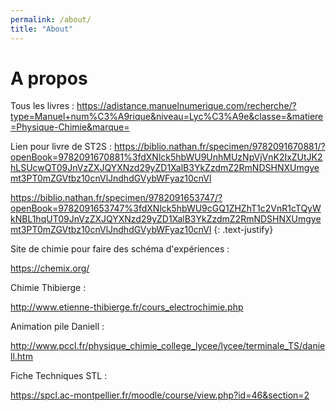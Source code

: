 ```yaml
---
permalink: /about/
title: "About"
---
```




# A propos

Tous les livres :
https://adistance.manuelnumerique.com/recherche/?type=Manuel+num%C3%A9rique&niveau=Lyc%C3%A9e&classe=&matiere=Physique-Chimie&marque=

Lien pour livre de ST2S :
https://biblio.nathan.fr/specimen/9782091670881/?openBook=9782091670881%3fdXNlck5hbWU9UnhMUzNpVjVnK2IxZUtJK2hLSUcwQT09JnVzZXJQYXNzd29yZD1XalB3YkZzdmZ2RmNDSHNXUmgyemt3PT0mZGVtbz10cnVlJndhdGVybWFyaz10cnVl

https://biblio.nathan.fr/specimen/9782091653747/?openBook=9782091653747%3fdXNlck5hbWU9cGQ1ZHZhT1c2VnR1cTQyWkNBL1hqUT09JnVzZXJQYXNzd29yZD1XalB3YkZzdmZ2RmNDSHNXUmgyemt3PT0mZGVtbz10cnVlJndhdGVybWFyaz10cnVl
{: .text-justify}

Site de chimie pour faire des schéma d'expériences :

https://chemix.org/


Chimie Thibierge :

http://www.etienne-thibierge.fr/cours_electrochimie.php

Animation pile Daniell :

http://www.pccl.fr/physique_chimie_college_lycee/lycee/terminale_TS/daniell.htm

Fiche Techniques STL :

https://spcl.ac-montpellier.fr/moodle/course/view.php?id=46&section=2
